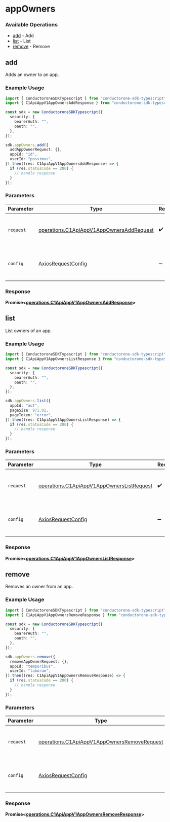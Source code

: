 # appOwners

### Available Operations

* [add](#add) - Add
* [list](#list) - List
* [remove](#remove) - Remove

## add

Adds an owner to an app.

### Example Usage

```typescript
import { ConductoroneSDKTypescript } from "conductorone-sdk-typescript";
import { C1ApiAppV1AppOwnersAddResponse } from "conductorone-sdk-typescript/dist/sdk/models/operations";

const sdk = new ConductoroneSDKTypescript({
  security: {
    bearerAuth: "",
    oauth: "",
  },
});

sdk.appOwners.add({
  addAppOwnerRequest: {},
  appId: "id",
  userId: "possimus",
}).then((res: C1ApiAppV1AppOwnersAddResponse) => {
  if (res.statusCode == 200) {
    // handle response
  }
});
```

### Parameters

| Parameter                                                                                            | Type                                                                                                 | Required                                                                                             | Description                                                                                          |
| ---------------------------------------------------------------------------------------------------- | ---------------------------------------------------------------------------------------------------- | ---------------------------------------------------------------------------------------------------- | ---------------------------------------------------------------------------------------------------- |
| `request`                                                                                            | [operations.C1ApiAppV1AppOwnersAddRequest](../../models/operations/c1apiappv1appownersaddrequest.md) | :heavy_check_mark:                                                                                   | The request object to use for the request.                                                           |
| `config`                                                                                             | [AxiosRequestConfig](https://axios-http.com/docs/req_config)                                         | :heavy_minus_sign:                                                                                   | Available config options for making requests.                                                        |


### Response

**Promise<[operations.C1ApiAppV1AppOwnersAddResponse](../../models/operations/c1apiappv1appownersaddresponse.md)>**


## list

List owners of an app.

### Example Usage

```typescript
import { ConductoroneSDKTypescript } from "conductorone-sdk-typescript";
import { C1ApiAppV1AppOwnersListResponse } from "conductorone-sdk-typescript/dist/sdk/models/operations";

const sdk = new ConductoroneSDKTypescript({
  security: {
    bearerAuth: "",
    oauth: "",
  },
});

sdk.appOwners.list({
  appId: "aut",
  pageSize: 971.01,
  pageToken: "error",
}).then((res: C1ApiAppV1AppOwnersListResponse) => {
  if (res.statusCode == 200) {
    // handle response
  }
});
```

### Parameters

| Parameter                                                                                              | Type                                                                                                   | Required                                                                                               | Description                                                                                            |
| ------------------------------------------------------------------------------------------------------ | ------------------------------------------------------------------------------------------------------ | ------------------------------------------------------------------------------------------------------ | ------------------------------------------------------------------------------------------------------ |
| `request`                                                                                              | [operations.C1ApiAppV1AppOwnersListRequest](../../models/operations/c1apiappv1appownerslistrequest.md) | :heavy_check_mark:                                                                                     | The request object to use for the request.                                                             |
| `config`                                                                                               | [AxiosRequestConfig](https://axios-http.com/docs/req_config)                                           | :heavy_minus_sign:                                                                                     | Available config options for making requests.                                                          |


### Response

**Promise<[operations.C1ApiAppV1AppOwnersListResponse](../../models/operations/c1apiappv1appownerslistresponse.md)>**


## remove

Removes an owner from an app.

### Example Usage

```typescript
import { ConductoroneSDKTypescript } from "conductorone-sdk-typescript";
import { C1ApiAppV1AppOwnersRemoveResponse } from "conductorone-sdk-typescript/dist/sdk/models/operations";

const sdk = new ConductoroneSDKTypescript({
  security: {
    bearerAuth: "",
    oauth: "",
  },
});

sdk.appOwners.remove({
  removeAppOwnerRequest: {},
  appId: "temporibus",
  userId: "laborum",
}).then((res: C1ApiAppV1AppOwnersRemoveResponse) => {
  if (res.statusCode == 200) {
    // handle response
  }
});
```

### Parameters

| Parameter                                                                                                  | Type                                                                                                       | Required                                                                                                   | Description                                                                                                |
| ---------------------------------------------------------------------------------------------------------- | ---------------------------------------------------------------------------------------------------------- | ---------------------------------------------------------------------------------------------------------- | ---------------------------------------------------------------------------------------------------------- |
| `request`                                                                                                  | [operations.C1ApiAppV1AppOwnersRemoveRequest](../../models/operations/c1apiappv1appownersremoverequest.md) | :heavy_check_mark:                                                                                         | The request object to use for the request.                                                                 |
| `config`                                                                                                   | [AxiosRequestConfig](https://axios-http.com/docs/req_config)                                               | :heavy_minus_sign:                                                                                         | Available config options for making requests.                                                              |


### Response

**Promise<[operations.C1ApiAppV1AppOwnersRemoveResponse](../../models/operations/c1apiappv1appownersremoveresponse.md)>**

